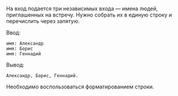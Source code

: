 На вход подается три независимых входа — имена людей, приглашенных на встречу. Нужно собрать их в единую строку и перечислить через запятую.

Ввод:
```
имя: Александр
имя: Борис
имя: Геннадий
```

Вывод:
```
Александр, Борис, Геннадий.
```

Необходимо воспользоваться форматированием строки.
